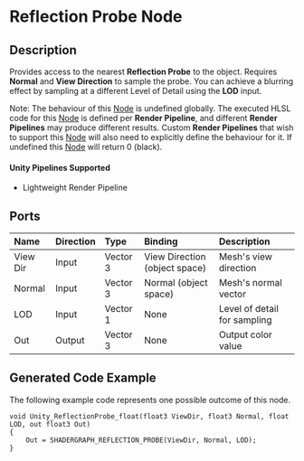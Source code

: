 # Reflection Probe Node

## Description

Provides access to the nearest **Reflection Probe** to the object. Requires **Normal** and **View Direction** to sample the probe. You can achieve a blurring effect by sampling at a different Level of Detail using the **LOD** input.

Note: The behaviour of this [Node](Node.md) is undefined globally. The executed HLSL code for this [Node](Node.md) is defined per **Render Pipeline**, and different **Render Pipelines** may produce different results. Custom **Render Pipelines** that wish to support this [Node](Node.md) will also need to explicitly define the behaviour for it. If undefined this [Node](Node.md) will return 0 (black).

#### Unity Pipelines Supported
- Lightweight Render Pipeline

## Ports

| Name        | Direction           | Type  | Binding | Description |
|:------------ |:-------------|:-----|:---|:---|
| View Dir      | Input | Vector 3 | View Direction (object space) | Mesh's view direction |
| Normal | Input      |    Vector 3 | Normal (object space) | Mesh's normal vector |
| LOD | Input      |    Vector 1 | None | Level of detail for sampling |
| Out | Output      |    Vector 3 | None | Output color value |

## Generated Code Example

The following example code represents one possible outcome of this node.

```
void Unity_ReflectionProbe_float(float3 ViewDir, float3 Normal, float LOD, out float3 Out)
{
    Out = SHADERGRAPH_REFLECTION_PROBE(ViewDir, Normal, LOD);
}
```
